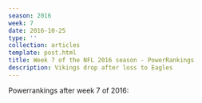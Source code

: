 ```yaml
---
season: 2016
week: 7
date: 2016-10-25
type: ''
collection: articles
template: post.html
title: Week 7 of the NFL 2016 season - PowerRankings
description: Vikings drop after loss to Eagles
---
```


Powerrankings after week 7 of 2016:

